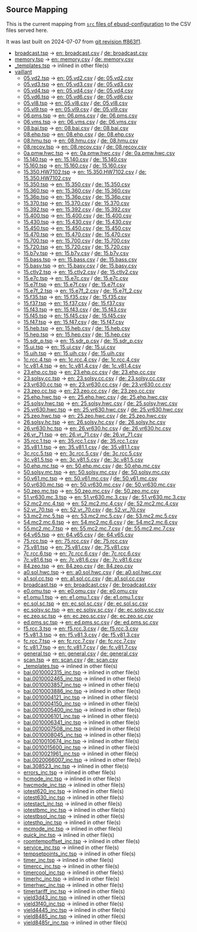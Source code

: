 ## Source Mapping
This is the current mapping from [`src` files of ebusd-configuration](https://github.com/john30/ebusd-configuration/tree/rework-normalize/src) to the CSV files served here.

It was last built on 2024-07-07 from [git revision ff863f1](https://github.com/john30/ebusd-configuration/tree/ff863f1104284c2cdd3f4d8b26d3e9225c4560bf).

<!-- note: template file to be amended with the actual data by the workflow -->
 - [broadcast.tsp](https://github.com/john30/ebusd-configuration/tree/rework-normalize/src/broadcast.tsp) &rarr; [en: broadcast.csv](en/broadcast.csv) / [de: broadcast.csv](de/broadcast.csv)
 - [memory.tsp](https://github.com/john30/ebusd-configuration/tree/rework-normalize/src/memory.tsp) &rarr; [en: memory.csv](en/memory.csv) / [de: memory.csv](de/memory.csv)
 - [_templates.tsp](https://github.com/john30/ebusd-configuration/tree/rework-normalize/src/_templates.tsp) &rarr; inlined in other file(s)
 - [vaillant](https://github.com/john30/ebusd-configuration/tree/rework-normalize/src/vaillant/)
   - [05.vd2.tsp](https://github.com/john30/ebusd-configuration/tree/rework-normalize/src/vaillant/05.vd2.tsp) &rarr; [en: 05.vd2.csv](en/vaillant/05.vd2.csv) / [de: 05.vd2.csv](de/vaillant/05.vd2.csv)
   - [05.vd3.tsp](https://github.com/john30/ebusd-configuration/tree/rework-normalize/src/vaillant/05.vd3.tsp) &rarr; [en: 05.vd3.csv](en/vaillant/05.vd3.csv) / [de: 05.vd3.csv](de/vaillant/05.vd3.csv)
   - [05.vd4.tsp](https://github.com/john30/ebusd-configuration/tree/rework-normalize/src/vaillant/05.vd4.tsp) &rarr; [en: 05.vd4.csv](en/vaillant/05.vd4.csv) / [de: 05.vd4.csv](de/vaillant/05.vd4.csv)
   - [05.vd6.tsp](https://github.com/john30/ebusd-configuration/tree/rework-normalize/src/vaillant/05.vd6.tsp) &rarr; [en: 05.vd6.csv](en/vaillant/05.vd6.csv) / [de: 05.vd6.csv](de/vaillant/05.vd6.csv)
   - [05.vl8.tsp](https://github.com/john30/ebusd-configuration/tree/rework-normalize/src/vaillant/05.vl8.tsp) &rarr; [en: 05.vl8.csv](en/vaillant/05.vl8.csv) / [de: 05.vl8.csv](de/vaillant/05.vl8.csv)
   - [05.vl9.tsp](https://github.com/john30/ebusd-configuration/tree/rework-normalize/src/vaillant/05.vl9.tsp) &rarr; [en: 05.vl9.csv](en/vaillant/05.vl9.csv) / [de: 05.vl9.csv](de/vaillant/05.vl9.csv)
   - [06.pms.tsp](https://github.com/john30/ebusd-configuration/tree/rework-normalize/src/vaillant/06.pms.tsp) &rarr; [en: 06.pms.csv](en/vaillant/06.pms.csv) / [de: 06.pms.csv](de/vaillant/06.pms.csv)
   - [06.vms.tsp](https://github.com/john30/ebusd-configuration/tree/rework-normalize/src/vaillant/06.vms.tsp) &rarr; [en: 06.vms.csv](en/vaillant/06.vms.csv) / [de: 06.vms.csv](de/vaillant/06.vms.csv)
   - [08.bai.tsp](https://github.com/john30/ebusd-configuration/tree/rework-normalize/src/vaillant/08.bai.tsp) &rarr; [en: 08.bai.csv](en/vaillant/08.bai.csv) / [de: 08.bai.csv](de/vaillant/08.bai.csv)
   - [08.ehp.tsp](https://github.com/john30/ebusd-configuration/tree/rework-normalize/src/vaillant/08.ehp.tsp) &rarr; [en: 08.ehp.csv](en/vaillant/08.ehp.csv) / [de: 08.ehp.csv](de/vaillant/08.ehp.csv)
   - [08.hmu.tsp](https://github.com/john30/ebusd-configuration/tree/rework-normalize/src/vaillant/08.hmu.tsp) &rarr; [en: 08.hmu.csv](en/vaillant/08.hmu.csv) / [de: 08.hmu.csv](de/vaillant/08.hmu.csv)
   - [08.recov.tsp](https://github.com/john30/ebusd-configuration/tree/rework-normalize/src/vaillant/08.recov.tsp) &rarr; [en: 08.recov.csv](en/vaillant/08.recov.csv) / [de: 08.recov.csv](de/vaillant/08.recov.csv)
   - [0a.pmw.hwc.tsp](https://github.com/john30/ebusd-configuration/tree/rework-normalize/src/vaillant/0a.pmw.hwc.tsp) &rarr; [en: 0a.pmw.hwc.csv](en/vaillant/0a.pmw.hwc.csv) / [de: 0a.pmw.hwc.csv](de/vaillant/0a.pmw.hwc.csv)
   - [15.140.tsp](https://github.com/john30/ebusd-configuration/tree/rework-normalize/src/vaillant/15.140.tsp) &rarr; [en: 15.140.csv](en/vaillant/15.140.csv) / [de: 15.140.csv](de/vaillant/15.140.csv)
   - [15.160.tsp](https://github.com/john30/ebusd-configuration/tree/rework-normalize/src/vaillant/15.160.tsp) &rarr; [en: 15.160.csv](en/vaillant/15.160.csv) / [de: 15.160.csv](de/vaillant/15.160.csv)
   - [15.350.HW7102.tsp](https://github.com/john30/ebusd-configuration/tree/rework-normalize/src/vaillant/15.350.HW7102.tsp) &rarr; [en: 15.350.HW7102.csv](en/vaillant/15.350.HW7102.csv) / [de: 15.350.HW7102.csv](de/vaillant/15.350.HW7102.csv)
   - [15.350.tsp](https://github.com/john30/ebusd-configuration/tree/rework-normalize/src/vaillant/15.350.tsp) &rarr; [en: 15.350.csv](en/vaillant/15.350.csv) / [de: 15.350.csv](de/vaillant/15.350.csv)
   - [15.360.tsp](https://github.com/john30/ebusd-configuration/tree/rework-normalize/src/vaillant/15.360.tsp) &rarr; [en: 15.360.csv](en/vaillant/15.360.csv) / [de: 15.360.csv](de/vaillant/15.360.csv)
   - [15.36p.tsp](https://github.com/john30/ebusd-configuration/tree/rework-normalize/src/vaillant/15.36p.tsp) &rarr; [en: 15.36p.csv](en/vaillant/15.36p.csv) / [de: 15.36p.csv](de/vaillant/15.36p.csv)
   - [15.370.tsp](https://github.com/john30/ebusd-configuration/tree/rework-normalize/src/vaillant/15.370.tsp) &rarr; [en: 15.370.csv](en/vaillant/15.370.csv) / [de: 15.370.csv](de/vaillant/15.370.csv)
   - [15.392.tsp](https://github.com/john30/ebusd-configuration/tree/rework-normalize/src/vaillant/15.392.tsp) &rarr; [en: 15.392.csv](en/vaillant/15.392.csv) / [de: 15.392.csv](de/vaillant/15.392.csv)
   - [15.400.tsp](https://github.com/john30/ebusd-configuration/tree/rework-normalize/src/vaillant/15.400.tsp) &rarr; [en: 15.400.csv](en/vaillant/15.400.csv) / [de: 15.400.csv](de/vaillant/15.400.csv)
   - [15.430.tsp](https://github.com/john30/ebusd-configuration/tree/rework-normalize/src/vaillant/15.430.tsp) &rarr; [en: 15.430.csv](en/vaillant/15.430.csv) / [de: 15.430.csv](de/vaillant/15.430.csv)
   - [15.450.tsp](https://github.com/john30/ebusd-configuration/tree/rework-normalize/src/vaillant/15.450.tsp) &rarr; [en: 15.450.csv](en/vaillant/15.450.csv) / [de: 15.450.csv](de/vaillant/15.450.csv)
   - [15.470.tsp](https://github.com/john30/ebusd-configuration/tree/rework-normalize/src/vaillant/15.470.tsp) &rarr; [en: 15.470.csv](en/vaillant/15.470.csv) / [de: 15.470.csv](de/vaillant/15.470.csv)
   - [15.700.tsp](https://github.com/john30/ebusd-configuration/tree/rework-normalize/src/vaillant/15.700.tsp) &rarr; [en: 15.700.csv](en/vaillant/15.700.csv) / [de: 15.700.csv](de/vaillant/15.700.csv)
   - [15.720.tsp](https://github.com/john30/ebusd-configuration/tree/rework-normalize/src/vaillant/15.720.tsp) &rarr; [en: 15.720.csv](en/vaillant/15.720.csv) / [de: 15.720.csv](de/vaillant/15.720.csv)
   - [15.b7v.tsp](https://github.com/john30/ebusd-configuration/tree/rework-normalize/src/vaillant/15.b7v.tsp) &rarr; [en: 15.b7v.csv](en/vaillant/15.b7v.csv) / [de: 15.b7v.csv](de/vaillant/15.b7v.csv)
   - [15.bass.tsp](https://github.com/john30/ebusd-configuration/tree/rework-normalize/src/vaillant/15.bass.tsp) &rarr; [en: 15.bass.csv](en/vaillant/15.bass.csv) / [de: 15.bass.csv](de/vaillant/15.bass.csv)
   - [15.basv.tsp](https://github.com/john30/ebusd-configuration/tree/rework-normalize/src/vaillant/15.basv.tsp) &rarr; [en: 15.basv.csv](en/vaillant/15.basv.csv) / [de: 15.basv.csv](de/vaillant/15.basv.csv)
   - [15.ctlv2.tsp](https://github.com/john30/ebusd-configuration/tree/rework-normalize/src/vaillant/15.ctlv2.tsp) &rarr; [en: 15.ctlv2.csv](en/vaillant/15.ctlv2.csv) / [de: 15.ctlv2.csv](de/vaillant/15.ctlv2.csv)
   - [15.e7c.tsp](https://github.com/john30/ebusd-configuration/tree/rework-normalize/src/vaillant/15.e7c.tsp) &rarr; [en: 15.e7c.csv](en/vaillant/15.e7c.csv) / [de: 15.e7c.csv](de/vaillant/15.e7c.csv)
   - [15.e7f.tsp](https://github.com/john30/ebusd-configuration/tree/rework-normalize/src/vaillant/15.e7f.tsp) &rarr; [en: 15.e7f.csv](en/vaillant/15.e7f.csv) / [de: 15.e7f.csv](de/vaillant/15.e7f.csv)
   - [15.e7f_2.tsp](https://github.com/john30/ebusd-configuration/tree/rework-normalize/src/vaillant/15.e7f_2.tsp) &rarr; [en: 15.e7f_2.csv](en/vaillant/15.e7f_2.csv) / [de: 15.e7f_2.csv](de/vaillant/15.e7f_2.csv)
   - [15.f35.tsp](https://github.com/john30/ebusd-configuration/tree/rework-normalize/src/vaillant/15.f35.tsp) &rarr; [en: 15.f35.csv](en/vaillant/15.f35.csv) / [de: 15.f35.csv](de/vaillant/15.f35.csv)
   - [15.f37.tsp](https://github.com/john30/ebusd-configuration/tree/rework-normalize/src/vaillant/15.f37.tsp) &rarr; [en: 15.f37.csv](en/vaillant/15.f37.csv) / [de: 15.f37.csv](de/vaillant/15.f37.csv)
   - [15.f43.tsp](https://github.com/john30/ebusd-configuration/tree/rework-normalize/src/vaillant/15.f43.tsp) &rarr; [en: 15.f43.csv](en/vaillant/15.f43.csv) / [de: 15.f43.csv](de/vaillant/15.f43.csv)
   - [15.f45.tsp](https://github.com/john30/ebusd-configuration/tree/rework-normalize/src/vaillant/15.f45.tsp) &rarr; [en: 15.f45.csv](en/vaillant/15.f45.csv) / [de: 15.f45.csv](de/vaillant/15.f45.csv)
   - [15.f47.tsp](https://github.com/john30/ebusd-configuration/tree/rework-normalize/src/vaillant/15.f47.tsp) &rarr; [en: 15.f47.csv](en/vaillant/15.f47.csv) / [de: 15.f47.csv](de/vaillant/15.f47.csv)
   - [15.heb.tsp](https://github.com/john30/ebusd-configuration/tree/rework-normalize/src/vaillant/15.heb.tsp) &rarr; [en: 15.heb.csv](en/vaillant/15.heb.csv) / [de: 15.heb.csv](de/vaillant/15.heb.csv)
   - [15.hep.tsp](https://github.com/john30/ebusd-configuration/tree/rework-normalize/src/vaillant/15.hep.tsp) &rarr; [en: 15.hep.csv](en/vaillant/15.hep.csv) / [de: 15.hep.csv](de/vaillant/15.hep.csv)
   - [15.sdr_p.tsp](https://github.com/john30/ebusd-configuration/tree/rework-normalize/src/vaillant/15.sdr_p.tsp) &rarr; [en: 15.sdr_p.csv](en/vaillant/15.sdr_p.csv) / [de: 15.sdr_p.csv](de/vaillant/15.sdr_p.csv)
   - [15.ui.tsp](https://github.com/john30/ebusd-configuration/tree/rework-normalize/src/vaillant/15.ui.tsp) &rarr; [en: 15.ui.csv](en/vaillant/15.ui.csv) / [de: 15.ui.csv](de/vaillant/15.ui.csv)
   - [15.uih.tsp](https://github.com/john30/ebusd-configuration/tree/rework-normalize/src/vaillant/15.uih.tsp) &rarr; [en: 15.uih.csv](en/vaillant/15.uih.csv) / [de: 15.uih.csv](de/vaillant/15.uih.csv)
   - [1c.rcc.4.tsp](https://github.com/john30/ebusd-configuration/tree/rework-normalize/src/vaillant/1c.rcc.4.tsp) &rarr; [en: 1c.rcc.4.csv](en/vaillant/1c.rcc.4.csv) / [de: 1c.rcc.4.csv](de/vaillant/1c.rcc.4.csv)
   - [1c.v81.4.tsp](https://github.com/john30/ebusd-configuration/tree/rework-normalize/src/vaillant/1c.v81.4.tsp) &rarr; [en: 1c.v81.4.csv](en/vaillant/1c.v81.4.csv) / [de: 1c.v81.4.csv](de/vaillant/1c.v81.4.csv)
   - [23.ehp.cc.tsp](https://github.com/john30/ebusd-configuration/tree/rework-normalize/src/vaillant/23.ehp.cc.tsp) &rarr; [en: 23.ehp.cc.csv](en/vaillant/23.ehp.cc.csv) / [de: 23.ehp.cc.csv](de/vaillant/23.ehp.cc.csv)
   - [23.solsy.cc.tsp](https://github.com/john30/ebusd-configuration/tree/rework-normalize/src/vaillant/23.solsy.cc.tsp) &rarr; [en: 23.solsy.cc.csv](en/vaillant/23.solsy.cc.csv) / [de: 23.solsy.cc.csv](de/vaillant/23.solsy.cc.csv)
   - [23.vr630.cc.tsp](https://github.com/john30/ebusd-configuration/tree/rework-normalize/src/vaillant/23.vr630.cc.tsp) &rarr; [en: 23.vr630.cc.csv](en/vaillant/23.vr630.cc.csv) / [de: 23.vr630.cc.csv](de/vaillant/23.vr630.cc.csv)
   - [23.zeo.cc.tsp](https://github.com/john30/ebusd-configuration/tree/rework-normalize/src/vaillant/23.zeo.cc.tsp) &rarr; [en: 23.zeo.cc.csv](en/vaillant/23.zeo.cc.csv) / [de: 23.zeo.cc.csv](de/vaillant/23.zeo.cc.csv)
   - [25.ehp.hwc.tsp](https://github.com/john30/ebusd-configuration/tree/rework-normalize/src/vaillant/25.ehp.hwc.tsp) &rarr; [en: 25.ehp.hwc.csv](en/vaillant/25.ehp.hwc.csv) / [de: 25.ehp.hwc.csv](de/vaillant/25.ehp.hwc.csv)
   - [25.solsy.hwc.tsp](https://github.com/john30/ebusd-configuration/tree/rework-normalize/src/vaillant/25.solsy.hwc.tsp) &rarr; [en: 25.solsy.hwc.csv](en/vaillant/25.solsy.hwc.csv) / [de: 25.solsy.hwc.csv](de/vaillant/25.solsy.hwc.csv)
   - [25.vr630.hwc.tsp](https://github.com/john30/ebusd-configuration/tree/rework-normalize/src/vaillant/25.vr630.hwc.tsp) &rarr; [en: 25.vr630.hwc.csv](en/vaillant/25.vr630.hwc.csv) / [de: 25.vr630.hwc.csv](de/vaillant/25.vr630.hwc.csv)
   - [25.zeo.hwc.tsp](https://github.com/john30/ebusd-configuration/tree/rework-normalize/src/vaillant/25.zeo.hwc.tsp) &rarr; [en: 25.zeo.hwc.csv](en/vaillant/25.zeo.hwc.csv) / [de: 25.zeo.hwc.csv](de/vaillant/25.zeo.hwc.csv)
   - [26.solsy.hc.tsp](https://github.com/john30/ebusd-configuration/tree/rework-normalize/src/vaillant/26.solsy.hc.tsp) &rarr; [en: 26.solsy.hc.csv](en/vaillant/26.solsy.hc.csv) / [de: 26.solsy.hc.csv](de/vaillant/26.solsy.hc.csv)
   - [26.vr630.hc.tsp](https://github.com/john30/ebusd-configuration/tree/rework-normalize/src/vaillant/26.vr630.hc.tsp) &rarr; [en: 26.vr630.hc.csv](en/vaillant/26.vr630.hc.csv) / [de: 26.vr630.hc.csv](de/vaillant/26.vr630.hc.csv)
   - [26.vr_71.tsp](https://github.com/john30/ebusd-configuration/tree/rework-normalize/src/vaillant/26.vr_71.tsp) &rarr; [en: 26.vr_71.csv](en/vaillant/26.vr_71.csv) / [de: 26.vr_71.csv](de/vaillant/26.vr_71.csv)
   - [35.rcc.1.tsp](https://github.com/john30/ebusd-configuration/tree/rework-normalize/src/vaillant/35.rcc.1.tsp) &rarr; [en: 35.rcc.1.csv](en/vaillant/35.rcc.1.csv) / [de: 35.rcc.1.csv](de/vaillant/35.rcc.1.csv)
   - [35.v81.1.tsp](https://github.com/john30/ebusd-configuration/tree/rework-normalize/src/vaillant/35.v81.1.tsp) &rarr; [en: 35.v81.1.csv](en/vaillant/35.v81.1.csv) / [de: 35.v81.1.csv](de/vaillant/35.v81.1.csv)
   - [3c.rcc.5.tsp](https://github.com/john30/ebusd-configuration/tree/rework-normalize/src/vaillant/3c.rcc.5.tsp) &rarr; [en: 3c.rcc.5.csv](en/vaillant/3c.rcc.5.csv) / [de: 3c.rcc.5.csv](de/vaillant/3c.rcc.5.csv)
   - [3c.v81.5.tsp](https://github.com/john30/ebusd-configuration/tree/rework-normalize/src/vaillant/3c.v81.5.tsp) &rarr; [en: 3c.v81.5.csv](en/vaillant/3c.v81.5.csv) / [de: 3c.v81.5.csv](de/vaillant/3c.v81.5.csv)
   - [50.ehp.mc.tsp](https://github.com/john30/ebusd-configuration/tree/rework-normalize/src/vaillant/50.ehp.mc.tsp) &rarr; [en: 50.ehp.mc.csv](en/vaillant/50.ehp.mc.csv) / [de: 50.ehp.mc.csv](de/vaillant/50.ehp.mc.csv)
   - [50.solsy.mc.tsp](https://github.com/john30/ebusd-configuration/tree/rework-normalize/src/vaillant/50.solsy.mc.tsp) &rarr; [en: 50.solsy.mc.csv](en/vaillant/50.solsy.mc.csv) / [de: 50.solsy.mc.csv](de/vaillant/50.solsy.mc.csv)
   - [50.v61.mc.tsp](https://github.com/john30/ebusd-configuration/tree/rework-normalize/src/vaillant/50.v61.mc.tsp) &rarr; [en: 50.v61.mc.csv](en/vaillant/50.v61.mc.csv) / [de: 50.v61.mc.csv](de/vaillant/50.v61.mc.csv)
   - [50.vr630.mc.tsp](https://github.com/john30/ebusd-configuration/tree/rework-normalize/src/vaillant/50.vr630.mc.tsp) &rarr; [en: 50.vr630.mc.csv](en/vaillant/50.vr630.mc.csv) / [de: 50.vr630.mc.csv](de/vaillant/50.vr630.mc.csv)
   - [50.zeo.mc.tsp](https://github.com/john30/ebusd-configuration/tree/rework-normalize/src/vaillant/50.zeo.mc.tsp) &rarr; [en: 50.zeo.mc.csv](en/vaillant/50.zeo.mc.csv) / [de: 50.zeo.mc.csv](de/vaillant/50.zeo.mc.csv)
   - [51.vr630.mc.3.tsp](https://github.com/john30/ebusd-configuration/tree/rework-normalize/src/vaillant/51.vr630.mc.3.tsp) &rarr; [en: 51.vr630.mc.3.csv](en/vaillant/51.vr630.mc.3.csv) / [de: 51.vr630.mc.3.csv](de/vaillant/51.vr630.mc.3.csv)
   - [52.mc2.mc.4.tsp](https://github.com/john30/ebusd-configuration/tree/rework-normalize/src/vaillant/52.mc2.mc.4.tsp) &rarr; [en: 52.mc2.mc.4.csv](en/vaillant/52.mc2.mc.4.csv) / [de: 52.mc2.mc.4.csv](de/vaillant/52.mc2.mc.4.csv)
   - [52.vr_70.tsp](https://github.com/john30/ebusd-configuration/tree/rework-normalize/src/vaillant/52.vr_70.tsp) &rarr; [en: 52.vr_70.csv](en/vaillant/52.vr_70.csv) / [de: 52.vr_70.csv](de/vaillant/52.vr_70.csv)
   - [53.mc2.mc.5.tsp](https://github.com/john30/ebusd-configuration/tree/rework-normalize/src/vaillant/53.mc2.mc.5.tsp) &rarr; [en: 53.mc2.mc.5.csv](en/vaillant/53.mc2.mc.5.csv) / [de: 53.mc2.mc.5.csv](de/vaillant/53.mc2.mc.5.csv)
   - [54.mc2.mc.6.tsp](https://github.com/john30/ebusd-configuration/tree/rework-normalize/src/vaillant/54.mc2.mc.6.tsp) &rarr; [en: 54.mc2.mc.6.csv](en/vaillant/54.mc2.mc.6.csv) / [de: 54.mc2.mc.6.csv](de/vaillant/54.mc2.mc.6.csv)
   - [55.mc2.mc.7.tsp](https://github.com/john30/ebusd-configuration/tree/rework-normalize/src/vaillant/55.mc2.mc.7.tsp) &rarr; [en: 55.mc2.mc.7.csv](en/vaillant/55.mc2.mc.7.csv) / [de: 55.mc2.mc.7.csv](de/vaillant/55.mc2.mc.7.csv)
   - [64.v65.tsp](https://github.com/john30/ebusd-configuration/tree/rework-normalize/src/vaillant/64.v65.tsp) &rarr; [en: 64.v65.csv](en/vaillant/64.v65.csv) / [de: 64.v65.csv](de/vaillant/64.v65.csv)
   - [75.rcc.tsp](https://github.com/john30/ebusd-configuration/tree/rework-normalize/src/vaillant/75.rcc.tsp) &rarr; [en: 75.rcc.csv](en/vaillant/75.rcc.csv) / [de: 75.rcc.csv](de/vaillant/75.rcc.csv)
   - [75.v81.tsp](https://github.com/john30/ebusd-configuration/tree/rework-normalize/src/vaillant/75.v81.tsp) &rarr; [en: 75.v81.csv](en/vaillant/75.v81.csv) / [de: 75.v81.csv](de/vaillant/75.v81.csv)
   - [7c.rcc.6.tsp](https://github.com/john30/ebusd-configuration/tree/rework-normalize/src/vaillant/7c.rcc.6.tsp) &rarr; [en: 7c.rcc.6.csv](en/vaillant/7c.rcc.6.csv) / [de: 7c.rcc.6.csv](de/vaillant/7c.rcc.6.csv)
   - [7c.v81.6.tsp](https://github.com/john30/ebusd-configuration/tree/rework-normalize/src/vaillant/7c.v81.6.tsp) &rarr; [en: 7c.v81.6.csv](en/vaillant/7c.v81.6.csv) / [de: 7c.v81.6.csv](de/vaillant/7c.v81.6.csv)
   - [84.zeo.tsp](https://github.com/john30/ebusd-configuration/tree/rework-normalize/src/vaillant/84.zeo.tsp) &rarr; [en: 84.zeo.csv](en/vaillant/84.zeo.csv) / [de: 84.zeo.csv](de/vaillant/84.zeo.csv)
   - [a0.sol.hwc.tsp](https://github.com/john30/ebusd-configuration/tree/rework-normalize/src/vaillant/a0.sol.hwc.tsp) &rarr; [en: a0.sol.hwc.csv](en/vaillant/a0.sol.hwc.csv) / [de: a0.sol.hwc.csv](de/vaillant/a0.sol.hwc.csv)
   - [a1.sol.cc.tsp](https://github.com/john30/ebusd-configuration/tree/rework-normalize/src/vaillant/a1.sol.cc.tsp) &rarr; [en: a1.sol.cc.csv](en/vaillant/a1.sol.cc.csv) / [de: a1.sol.cc.csv](de/vaillant/a1.sol.cc.csv)
   - [broadcast.tsp](https://github.com/john30/ebusd-configuration/tree/rework-normalize/src/vaillant/broadcast.tsp) &rarr; [en: broadcast.csv](en/vaillant/broadcast.csv) / [de: broadcast.csv](de/vaillant/broadcast.csv)
   - [e0.omu.tsp](https://github.com/john30/ebusd-configuration/tree/rework-normalize/src/vaillant/e0.omu.tsp) &rarr; [en: e0.omu.csv](en/vaillant/e0.omu.csv) / [de: e0.omu.csv](de/vaillant/e0.omu.csv)
   - [e1.omu.1.tsp](https://github.com/john30/ebusd-configuration/tree/rework-normalize/src/vaillant/e1.omu.1.tsp) &rarr; [en: e1.omu.1.csv](en/vaillant/e1.omu.1.csv) / [de: e1.omu.1.csv](de/vaillant/e1.omu.1.csv)
   - [ec.sol.sc.tsp](https://github.com/john30/ebusd-configuration/tree/rework-normalize/src/vaillant/ec.sol.sc.tsp) &rarr; [en: ec.sol.sc.csv](en/vaillant/ec.sol.sc.csv) / [de: ec.sol.sc.csv](de/vaillant/ec.sol.sc.csv)
   - [ec.solsy.sc.tsp](https://github.com/john30/ebusd-configuration/tree/rework-normalize/src/vaillant/ec.solsy.sc.tsp) &rarr; [en: ec.solsy.sc.csv](en/vaillant/ec.solsy.sc.csv) / [de: ec.solsy.sc.csv](de/vaillant/ec.solsy.sc.csv)
   - [ec.zeo.sc.tsp](https://github.com/john30/ebusd-configuration/tree/rework-normalize/src/vaillant/ec.zeo.sc.tsp) &rarr; [en: ec.zeo.sc.csv](en/vaillant/ec.zeo.sc.csv) / [de: ec.zeo.sc.csv](de/vaillant/ec.zeo.sc.csv)
   - [ed.pms.sc.tsp](https://github.com/john30/ebusd-configuration/tree/rework-normalize/src/vaillant/ed.pms.sc.tsp) &rarr; [en: ed.pms.sc.csv](en/vaillant/ed.pms.sc.csv) / [de: ed.pms.sc.csv](de/vaillant/ed.pms.sc.csv)
   - [f5.rcc.3.tsp](https://github.com/john30/ebusd-configuration/tree/rework-normalize/src/vaillant/f5.rcc.3.tsp) &rarr; [en: f5.rcc.3.csv](en/vaillant/f5.rcc.3.csv) / [de: f5.rcc.3.csv](de/vaillant/f5.rcc.3.csv)
   - [f5.v81.3.tsp](https://github.com/john30/ebusd-configuration/tree/rework-normalize/src/vaillant/f5.v81.3.tsp) &rarr; [en: f5.v81.3.csv](en/vaillant/f5.v81.3.csv) / [de: f5.v81.3.csv](de/vaillant/f5.v81.3.csv)
   - [fc.rcc.7.tsp](https://github.com/john30/ebusd-configuration/tree/rework-normalize/src/vaillant/fc.rcc.7.tsp) &rarr; [en: fc.rcc.7.csv](en/vaillant/fc.rcc.7.csv) / [de: fc.rcc.7.csv](de/vaillant/fc.rcc.7.csv)
   - [fc.v81.7.tsp](https://github.com/john30/ebusd-configuration/tree/rework-normalize/src/vaillant/fc.v81.7.tsp) &rarr; [en: fc.v81.7.csv](en/vaillant/fc.v81.7.csv) / [de: fc.v81.7.csv](de/vaillant/fc.v81.7.csv)
   - [general.tsp](https://github.com/john30/ebusd-configuration/tree/rework-normalize/src/vaillant/general.tsp) &rarr; [en: general.csv](en/vaillant/general.csv) / [de: general.csv](de/vaillant/general.csv)
   - [scan.tsp](https://github.com/john30/ebusd-configuration/tree/rework-normalize/src/vaillant/scan.tsp) &rarr; [en: scan.csv](en/vaillant/scan.csv) / [de: scan.csv](de/vaillant/scan.csv)
   - [_templates.tsp](https://github.com/john30/ebusd-configuration/tree/rework-normalize/src/vaillant/_templates.tsp) &rarr; inlined in other file(s)
   - [bai.0010002315_inc.tsp](https://github.com/john30/ebusd-configuration/tree/rework-normalize/src/vaillant/bai.0010002315_inc.tsp) &rarr; inlined in other file(s)
   - [bai.0010002465_inc.tsp](https://github.com/john30/ebusd-configuration/tree/rework-normalize/src/vaillant/bai.0010002465_inc.tsp) &rarr; inlined in other file(s)
   - [bai.0010003857_inc.tsp](https://github.com/john30/ebusd-configuration/tree/rework-normalize/src/vaillant/bai.0010003857_inc.tsp) &rarr; inlined in other file(s)
   - [bai.0010003886_inc.tsp](https://github.com/john30/ebusd-configuration/tree/rework-normalize/src/vaillant/bai.0010003886_inc.tsp) &rarr; inlined in other file(s)
   - [bai.0010004121_inc.tsp](https://github.com/john30/ebusd-configuration/tree/rework-normalize/src/vaillant/bai.0010004121_inc.tsp) &rarr; inlined in other file(s)
   - [bai.0010004150_inc.tsp](https://github.com/john30/ebusd-configuration/tree/rework-normalize/src/vaillant/bai.0010004150_inc.tsp) &rarr; inlined in other file(s)
   - [bai.0010005400_inc.tsp](https://github.com/john30/ebusd-configuration/tree/rework-normalize/src/vaillant/bai.0010005400_inc.tsp) &rarr; inlined in other file(s)
   - [bai.0010006101_inc.tsp](https://github.com/john30/ebusd-configuration/tree/rework-normalize/src/vaillant/bai.0010006101_inc.tsp) &rarr; inlined in other file(s)
   - [bai.0010006341_inc.tsp](https://github.com/john30/ebusd-configuration/tree/rework-normalize/src/vaillant/bai.0010006341_inc.tsp) &rarr; inlined in other file(s)
   - [bai.0010007508_inc.tsp](https://github.com/john30/ebusd-configuration/tree/rework-normalize/src/vaillant/bai.0010007508_inc.tsp) &rarr; inlined in other file(s)
   - [bai.0010008045_inc.tsp](https://github.com/john30/ebusd-configuration/tree/rework-normalize/src/vaillant/bai.0010008045_inc.tsp) &rarr; inlined in other file(s)
   - [bai.0010010674_inc.tsp](https://github.com/john30/ebusd-configuration/tree/rework-normalize/src/vaillant/bai.0010010674_inc.tsp) &rarr; inlined in other file(s)
   - [bai.0010015600_inc.tsp](https://github.com/john30/ebusd-configuration/tree/rework-normalize/src/vaillant/bai.0010015600_inc.tsp) &rarr; inlined in other file(s)
   - [bai.0010021961_inc.tsp](https://github.com/john30/ebusd-configuration/tree/rework-normalize/src/vaillant/bai.0010021961_inc.tsp) &rarr; inlined in other file(s)
   - [bai.0020066007_inc.tsp](https://github.com/john30/ebusd-configuration/tree/rework-normalize/src/vaillant/bai.0020066007_inc.tsp) &rarr; inlined in other file(s)
   - [bai.308523_inc.tsp](https://github.com/john30/ebusd-configuration/tree/rework-normalize/src/vaillant/bai.308523_inc.tsp) &rarr; inlined in other file(s)
   - [errors_inc.tsp](https://github.com/john30/ebusd-configuration/tree/rework-normalize/src/vaillant/errors_inc.tsp) &rarr; inlined in other file(s)
   - [hcmode_inc.tsp](https://github.com/john30/ebusd-configuration/tree/rework-normalize/src/vaillant/hcmode_inc.tsp) &rarr; inlined in other file(s)
   - [hwcmode_inc.tsp](https://github.com/john30/ebusd-configuration/tree/rework-normalize/src/vaillant/hwcmode_inc.tsp) &rarr; inlined in other file(s)
   - [iotest620_inc.tsp](https://github.com/john30/ebusd-configuration/tree/rework-normalize/src/vaillant/iotest620_inc.tsp) &rarr; inlined in other file(s)
   - [iotest630_inc.tsp](https://github.com/john30/ebusd-configuration/tree/rework-normalize/src/vaillant/iotest630_inc.tsp) &rarr; inlined in other file(s)
   - [iotestact_inc.tsp](https://github.com/john30/ebusd-configuration/tree/rework-normalize/src/vaillant/iotestact_inc.tsp) &rarr; inlined in other file(s)
   - [iotestbmc_inc.tsp](https://github.com/john30/ebusd-configuration/tree/rework-normalize/src/vaillant/iotestbmc_inc.tsp) &rarr; inlined in other file(s)
   - [iotestbsol_inc.tsp](https://github.com/john30/ebusd-configuration/tree/rework-normalize/src/vaillant/iotestbsol_inc.tsp) &rarr; inlined in other file(s)
   - [iotesthp_inc.tsp](https://github.com/john30/ebusd-configuration/tree/rework-normalize/src/vaillant/iotesthp_inc.tsp) &rarr; inlined in other file(s)
   - [mcmode_inc.tsp](https://github.com/john30/ebusd-configuration/tree/rework-normalize/src/vaillant/mcmode_inc.tsp) &rarr; inlined in other file(s)
   - [quick_inc.tsp](https://github.com/john30/ebusd-configuration/tree/rework-normalize/src/vaillant/quick_inc.tsp) &rarr; inlined in other file(s)
   - [roomtempoffset_inc.tsp](https://github.com/john30/ebusd-configuration/tree/rework-normalize/src/vaillant/roomtempoffset_inc.tsp) &rarr; inlined in other file(s)
   - [service_inc.tsp](https://github.com/john30/ebusd-configuration/tree/rework-normalize/src/vaillant/service_inc.tsp) &rarr; inlined in other file(s)
   - [tempsetpoints_inc.tsp](https://github.com/john30/ebusd-configuration/tree/rework-normalize/src/vaillant/tempsetpoints_inc.tsp) &rarr; inlined in other file(s)
   - [timer_inc.tsp](https://github.com/john30/ebusd-configuration/tree/rework-normalize/src/vaillant/timer_inc.tsp) &rarr; inlined in other file(s)
   - [timercc_inc.tsp](https://github.com/john30/ebusd-configuration/tree/rework-normalize/src/vaillant/timercc_inc.tsp) &rarr; inlined in other file(s)
   - [timercool_inc.tsp](https://github.com/john30/ebusd-configuration/tree/rework-normalize/src/vaillant/timercool_inc.tsp) &rarr; inlined in other file(s)
   - [timerhc_inc.tsp](https://github.com/john30/ebusd-configuration/tree/rework-normalize/src/vaillant/timerhc_inc.tsp) &rarr; inlined in other file(s)
   - [timerhwc_inc.tsp](https://github.com/john30/ebusd-configuration/tree/rework-normalize/src/vaillant/timerhwc_inc.tsp) &rarr; inlined in other file(s)
   - [timertariff_inc.tsp](https://github.com/john30/ebusd-configuration/tree/rework-normalize/src/vaillant/timertariff_inc.tsp) &rarr; inlined in other file(s)
   - [yield3d43_inc.tsp](https://github.com/john30/ebusd-configuration/tree/rework-normalize/src/vaillant/yield3d43_inc.tsp) &rarr; inlined in other file(s)
   - [yield3f40_inc.tsp](https://github.com/john30/ebusd-configuration/tree/rework-normalize/src/vaillant/yield3f40_inc.tsp) &rarr; inlined in other file(s)
   - [yield4445_inc.tsp](https://github.com/john30/ebusd-configuration/tree/rework-normalize/src/vaillant/yield4445_inc.tsp) &rarr; inlined in other file(s)
   - [yield8485_inc.tsp](https://github.com/john30/ebusd-configuration/tree/rework-normalize/src/vaillant/yield8485_inc.tsp) &rarr; inlined in other file(s)
   - [yield8485r_inc.tsp](https://github.com/john30/ebusd-configuration/tree/rework-normalize/src/vaillant/yield8485r_inc.tsp) &rarr; inlined in other file(s)

